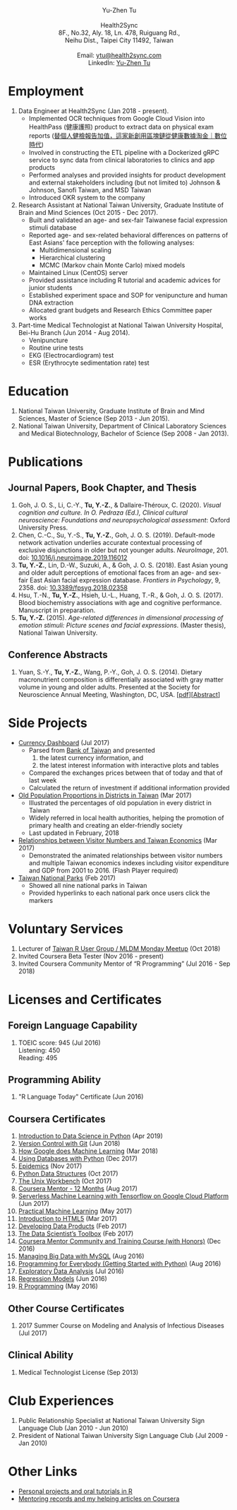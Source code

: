 <p style="text-align: center;">
Yu-Zhen Tu<br><br>
Health2Sync<br>
8F., No.32, Aly. 18, Ln. 478, Ruiguang Rd.,<br>
Neihu Dist., Taipei City 11492,
Taiwan<br><br>
Email: <a href="mailto:ytu@health2sync.com">ytu@health2sync.com</a><br>
LinkedIn: <a href="https://www.linkedin.com/in/yu-zhen-tu-251805135/">Yu-Zhen Tu</a><br>
</p>

# Employment

1. Data Engineer at Health2Sync (Jan 2018 - present).
	* Implemented OCR techniques from Google Cloud Vision into HealthPass (健康護照) product to extract data on physical exam reports ([替個人健檢報告加值，這家新創用區塊鏈從健康數據淘金｜數位時代](https://www.bnext.com.tw/article/52543/health2sync-ctbc-bank-and-bitmark-launch-world-frst-diabetes-data-trust))
	* Involved in constructing the ETL pipeline with a Dockerized gRPC service to sync data from clinical laboratories to clinics and app products
	* Performed analyses and provided insights for product development and external stakeholders including (but not limited to) Johnson & Johnson, Sanofi Taiwan, and MSD Taiwan
	* Introduced OKR system to the company
2. Research Assistant at National Taiwan University, Graduate Institute of Brain and Mind Sciences (Oct 2015 - Dec 2017).
	* Built and validated an age- and sex-fair Taiwanese facial expression stimuli database
	* Reported age- and sex-related behavioral differences on patterns of East Asians' face perception with the following analyses:
		* Multidimensional scaling
		* Hierarchical clustering
		* MCMC (Markov chain Monte Carlo) mixed models
	* Maintained Linux (CentOS) server
	* Provided assistance including R tutorial and academic advices for junior students
	* Established experiment space and SOP for venipuncture and human DNA extraction
	* Allocated grant budgets and Research Ethics Committee paper works
3. Part-time Medical Technologist at National Taiwan University Hospital, Bei-Hu Branch (Jun 2014 - Aug 2014).
	* Venipuncture
	* Routine urine tests
	* EKG (Electrocardiogram) test
	* ESR (Erythrocyte sedimentation rate) test

# Education

1. National Taiwan University, Graduate Institute of Brain and Mind Sciences, Master of Science (Sep 2013 - Jun 2015).
2. National Taiwan University, Department of Clinical Laboratory Sciences and Medical Biotechnology, Bachelor of Science (Sep 2008 - Jan 2013).

# Publications

## Journal Papers, Book Chapter, and Thesis

1. Goh, J. O. S., Li, C.-Y., **Tu, Y.-Z.**, & Dallaire-Théroux, C. (2020). *Visual cognition and culture. In O. Pedraza (Ed.), Clinical cultural neuroscience: Foundations and neuropsychological assessment*: Oxford University Press.
2. Chen, C.-C., Su, Y.-S., **Tu, Y.-Z.**, Goh, J. O. S. (2019). Default-mode network activation underlies accurate contextual processing of exclusive disjunctions in older but not younger adults. *NeuroImage*, 201. doi: [10.1016/j.neuroimage.2019.116012](https://doi.org/10.1016/j.neuroimage.2019.116012)
3. **Tu, Y.-Z.**, Lin, D.-W., Suzuki, A., & Goh, J. O. S. (2018). East Asian young and older adult perceptions of emotional faces from an age- and sex-fair East Asian facial expression database. *Frontiers in Psychology*, 9, 2358. doi: [10.3389/fpsyg.2018.02358](https://doi.org/10.3389/fpsyg.2018.02358)
4. Hsu, T.-N., **Tu, Y.-Z.**, Hsieh, U.-L., Huang, T.-R., & Goh, J. O. S. (2017). Blood biochemistry associations with age and cognitive performance. Manuscript in preparation.
5. **Tu, Y.-Z.** (2015). *Age-related differences in dimensional processing of emotion stimuli: Picture scenes and facial expressions*. (Master thesis), National Taiwan University.

## Conference Abstracts

1. Yuan, S.-Y., **Tu, Y.-Z.**, Wang, P.-Y., Goh, J. O. S. (2014). Dietary macronutrient composition is differentially associated with gray matter volume in young and older adults. Presented at the Society for Neuroscience Annual Meeting, Washington, DC, USA. [[pdf](https://drive.google.com/file/d/0BzjcVTDEKxiva0JXTDJlcEplU0U/view)][[Abstract](http://www.abstractsonline.com/Plan/ViewAbstract.aspx?sKey=ff62ca82-9063-4f1e-a580-31bf3688349a&cKey=f094b7b4-a3e8-4d0c-9505-192458dcace4&mKey=54c85d94-6d69-4b09-afaa-502c0e680ca7)]

# Side Projects

*	[Currency Dashboard](https://corytu.shinyapps.io/currency-dashboard/) (Jul 2017)
	* Parsed from [Bank of Taiwan](http://www.bot.com.tw/Pages/default.aspx) and presented
		1. the latest currency information, and
		2. the latest interest information with interactive plots and tables
	* Compared the exchanges prices between that of today and that of last week
	* Calculated the return of investment if additional information provided
*	[Old Population Proportions in Districts in Taiwan](https://corytu.shinyapps.io/old-population-proportions/) (Mar 2017)
	* Illustrated the percentages of old population in every district in Taiwan
	* Widely referred in local health authorities, helping the promotion of primary health and creating an elder-friendly society
	* Last updated in February, 2018
*	[Relationships between Visitor Numbers and Taiwan Economics](https://corytu.github.io/r-language-presentations/docs/Relationships_between_Visitor_Numbers_and_Taiwan_Economics.html) (Mar 2017)
	* Demonstrated the animated relationships between visitor numbers and multiple Taiwan economics indexes including visitor expenditure and GDP from 2001 to 2016. (Flash Player required)
*	[Taiwan National Parks](https://corytu.github.io/r-language-presentations/docs/Taiwan_National_Parks.html) (Feb 2017)
	* Showed all nine national parks in Taiwan
	* Provided hyperlinks to each national park once users click the markers

# Voluntary Services

1. Lecturer of [Taiwan R User Group / MLDM Monday Meetup](https://www.meetup.com/Taiwan-R/events/254369159/) (Oct 2018)
2. Invited Coursera Beta Tester (Nov 2016 - present)
3. Invited Coursera Community Mentor of “R Programming” (Jul 2016 - Sep 2018)

# Licenses and Certificates

## Foreign Language Capability

1. TOEIC score: 945 (Jul 2016)<br>Listening: 450<br>Reading: 495

## Programming Ability

1.	"R Language Today" Certificate (Jun 2016)

## Coursera Certificates

1. [Introduction to Data Science in Python](https://www.coursera.org/account/accomplishments/verify/TJ84YLNAJ79U) (Apr 2019)
2. [Version Control with Git](https://www.coursera.org/account/accomplishments/verify/Y8UGNWPTBHJT) (Jun 2018)
3. [How Google does Machine Learning](https://www.coursera.org/account/accomplishments/verify/5GD6TPUMJGJD) (Mar 2018)
4. [Using Databases with Python](https://www.coursera.org/account/accomplishments/verify/ZG9RXUMTXQX3) (Dec 2017)
5. [Epidemics](https://www.coursera.org/account/accomplishments/verify/YUAGTNFWDCJH) (Nov 2017)
6. [Python Data Structures](https://www.coursera.org/account/accomplishments/verify/Z59HEA7SXS8U) (Oct 2017)
7. [The Unix Workbench](https://www.coursera.org/account/accomplishments/verify/LG7LMWK6NAJ8) (Oct 2017)
8. [Coursera Mentor - 12 Months](https://t.cred.ly/gz31zFS7j2IFzJEEqqlBSw,,$$$nqwzpIVCNjcPh6tWOnty93ZiVXKrxmUsdr5GtUNnSLH5Ils3qEZCxqOlCKET4T5LnsxrFYlHCGzGpezvrPde8Rv2sgPPcsInhHTiIKAj0tA,?r=https%3A%2F%2Fcredly.com%2Fcredit%2F14109744&t=1503029976&c=sl) (Aug 2017)
9. [Serverless Machine Learning with Tensorflow on Google Cloud Platform](https://www.coursera.org/account/accomplishments/verify/Y45P87VDUFED) (Jun 2017)
10. [Practical Machine Learning](https://www.coursera.org/account/accomplishments/verify/XJAP6K7XKSHA) (May 2017)
11. [Introduction to HTML5](https://www.coursera.org/account/accomplishments/verify/GE8XTE3JLN3G) (Mar 2017)
12. [Developing Data Products](https://www.coursera.org/account/accomplishments/verify/MA6RW2C5BNMC) (Feb 2017)
13. [The Data Scientist’s Toolbox](https://www.coursera.org/account/accomplishments/verify/93U7MS6GC9P2) (Feb 2017)
14. [Coursera Mentor Community and Training Course (with Honors)](https://www.coursera.org/account/accomplishments/verify/GKLMT6S8VL8X) (Dec 2016)
15. [Managing Big Data with MySQL](https://www.coursera.org/account/accomplishments/verify/G5CEJWGTAWDF) (Aug 2016)
16. [Programming for Everybody (Getting Started with Python)](https://www.coursera.org/account/accomplishments/verify/UHSBKPNGLPWB) (Aug 2016)
17. [Exploratory Data Analysis](https://www.coursera.org/account/accomplishments/verify/J72GABTSGBKE) (Jul 2016)
18. [Regression Models](https://www.coursera.org/account/accomplishments/verify/R6ZBXXUX8M4T) (Jun 2016)
19. [R Programming](https://www.coursera.org/account/accomplishments/verify/V6VFG4MCCT7Y) (May 2016)

## Other Course Certificates

1. 2017 Summer Course on Modeling and Analysis of Infectious Diseases (Jul 2017)

## Clinical Ability

1. Medical Technologist License (Sep 2013)

# Club Experiences

1. Public Relationship Specialist at National Taiwan University Sign Language Club (Jan 2010 - Jun 2010)
2. President of National Taiwan University Sign Language Club (Jul 2009 - Jan 2010)

# Other Links

* [Personal projects and oral tutorials in R](https://corytu.github.io/r-language-presentations/)
* [Mentoring records and my helping articles on Coursera](https://corytu.github.io/coursera-r-mentoring/)
